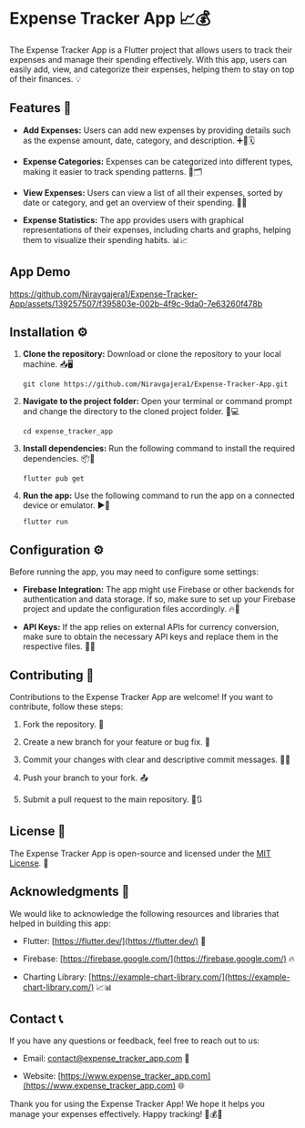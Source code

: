 # Expense Tracker App 📈💰

The Expense Tracker App is a Flutter project that allows users to track their expenses and manage their spending effectively. With this app, users can easily add, view, and categorize their expenses, helping them to stay on top of their finances. 💡

## Features 🚀

- **Add Expenses:** Users can add new expenses by providing details such as the expense amount, date, category, and description. ➕💸🗓️

- **Expense Categories:** Expenses can be categorized into different types, making it easier to track spending patterns. 📑🗂️

- **View Expenses:** Users can view a list of all their expenses, sorted by date or category, and get an overview of their spending. 👀📝

- **Expense Statistics:** The app provides users with graphical representations of their expenses, including charts and graphs, helping them to visualize their spending habits. 📊📈

## App Demo


https://github.com/Niravgajera1/Expense-Tracker-App/assets/139257507/f395803e-002b-4f9c-9da0-7e63260f478b


## Installation ⚙️

1. **Clone the repository:** Download or clone the repository to your local machine. 📥🖥️

   ```
   git clone https://github.com/Niravgajera1/Expense-Tracker-App.git
   ```

2. **Navigate to the project folder:** Open your terminal or command prompt and change the directory to the cloned project folder. 📂💻

   ```
   cd expense_tracker_app
   ```

3. **Install dependencies:** Run the following command to install the required dependencies. 📦🔧

   ```
   flutter pub get
   ```

4. **Run the app:** Use the following command to run the app on a connected device or emulator. ▶️📱

   ```
   flutter run
   ```

## Configuration ⚙️

Before running the app, you may need to configure some settings:

- **Firebase Integration:** The app might use Firebase or other backends for authentication and data storage. If so, make sure to set up your Firebase project and update the configuration files accordingly. 🔥🔧

- **API Keys:** If the app relies on external APIs for currency conversion, make sure to obtain the necessary API keys and replace them in the respective files. 🔑🔧

## Contributing 🤝

Contributions to the Expense Tracker App are welcome! If you want to contribute, follow these steps:

1. Fork the repository. 🍴

2. Create a new branch for your feature or bug fix. 🌿

3. Commit your changes with clear and descriptive commit messages. 💬📝

4. Push your branch to your fork. 📤

5. Submit a pull request to the main repository. 🚀🔃

## License 📜

The Expense Tracker App is open-source and licensed under the [MIT License](LICENSE). 📄

## Acknowledgments 🙏

We would like to acknowledge the following resources and libraries that helped in building this app:

- Flutter: [https://flutter.dev/](https://flutter.dev/) 💙

- Firebase: [https://firebase.google.com/](https://firebase.google.com/) 🔥

- Charting Library: [https://example-chart-library.com/](https://example-chart-library.com/) 📈📊

## Contact 📞

If you have any questions or feedback, feel free to reach out to us:

- Email: contact@expense_tracker_app.com 📧

- Website: [https://www.expense_tracker_app.com](https://www.expense_tracker_app.com) 🌐

Thank you for using the Expense Tracker App! We hope it helps you manage your expenses effectively. Happy tracking! 💪💰😊
